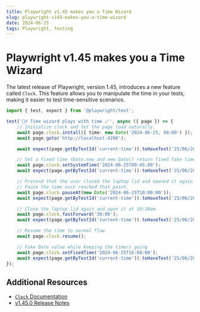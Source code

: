 ```yaml
---
title: Playwright v1.45 makes you a Time Wizard
slug: playwright-v145-makes-you-a-time-wizard
date: 2024-06-25
tags: Playwright, testing
---
```


# Playwright v1.45 makes you a Time Wizard

The latest release of Playwright, version 1.45, introduces a new feature called `Clock`. This feature allows you to manipulate the time in your tests, making it easier to test time-sensitive scenarios.

```ts
import { test, expect } from '@playwright/test';

test('🧙‍♂️ Time wizard plays with time 🪄', async ({ page }) => {
	// Initialize clock and let the page load naturally.
	await page.clock.install({ time: new Date('2024-06-25, 08:00') });
	await page.goto('http://localhost:4200');

	await expect(page.getByTestId('current-time')).toHaveText('25/06/2024, 08:00');

	// Set a fixed time (Date.now and new Date() return fixed fake time at all times)
	await page.clock.setSystemTime('2024-06-25T09:45:00');
	await expect(page.getByTestId('current-time')).toHaveText('25/06/2024, 09:45');

	// Pretend that the user closed the laptop lid and opened it again at 10am,
	// Pause the time once reached that point.
	await page.clock.pauseAt(new Date('2024-06-25T10:00:00'));
	await expect(page.getByTestId('current-time')).toHaveText('25/06/2024, 10:00');

	// Close the laptop lid again and open it at 10:30am.
	await page.clock.fastForward('30:00');
	await expect(page.getByTestId('current-time')).toHaveText('25/06/2024, 10:30');

	// Resume the time to normal flow
	await page.clock.resume();

	// Fake Date value while keeping the timers going
	await page.clock.setFixedTime('2024-06-25T16:00:00');
	await expect(page.getByTestId('current-time')).toHaveText('25/06/2024, 16:00');
});
```

## Additional Resources

- [`Clock` Documentation](https://playwright.dev/docs/clock)
- [v1.45.0 Release Notes](https://github.com/microsoft/playwright/releases/tag/v1.45.0)
